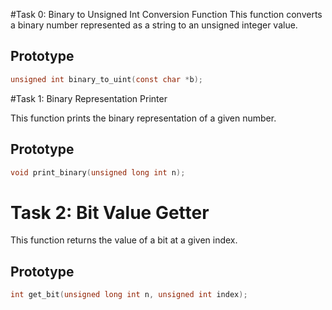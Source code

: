 #Task 0: Binary to Unsigned Int Conversion Function
This function converts a binary number represented as a string to an unsigned integer value.
## Prototype

```c
unsigned int binary_to_uint(const char *b);
```

#Task 1: Binary Representation Printer

This function prints the binary representation of a given number.

## Prototype

```c
void print_binary(unsigned long int n);
```

# Task 2: Bit Value Getter

This function returns the value of a bit at a given index.

## Prototype

```c
int get_bit(unsigned long int n, unsigned int index);
```
